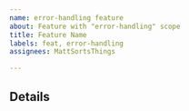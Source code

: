 ```yaml
---
name: error-handling feature
about: Feature with "error-handling" scope
title: Feature Name
labels: feat, error-handling
assignees: MattSortsThings

---
```


## Details
